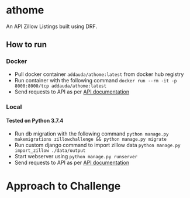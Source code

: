 # athome

An API Zillow Listings built using DRF.

## How to run

### Docker
- Pull docker container `addauda/athome:latest` from docker hub registry
- Run container with the following command `docker run --rm -it -p 8000:8000/tcp addauda/athome:latest`
- Send requests to API as per [API documentation](documentation.md)

### Local

#### Tested on Python 3.7.4
- Run db migration with the following command `python manage.py makemigrations zillowchallenge && python manage.py migrate`
- Run custom django command to import zillow data `python manage.py import_zillow ./data/output`
- Start webserver using `python manage.py runserver`
- Send requests to API as per [API documentation](documentation.md)

# Approach to Challenge
